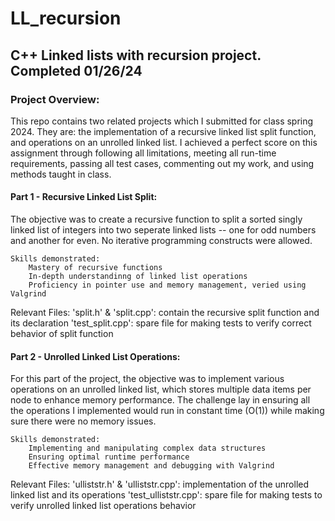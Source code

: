 # LL_recursion

## C++ Linked lists with recursion project. Completed 01/26/24

### Project Overview:
This repo contains two related projects which I submitted for class spring 2024. They are: the implementation of a recursive linked list split function, and operations on an unrolled linked list. I achieved a perfect score on this assignment through following all limitations, meeting all run-time requirements, passing all test cases, commenting out my work, and using methods taught in class. 

#### Part 1 - Recursive Linked List Split:
The objective was to create a recursive function to split a sorted singly linked list of integers into two seperate linked lists -- one for odd numbers and another for even. No iterative programming constructs were allowed.

    Skills demonstrated:
        Mastery of recursive functions
        In-depth understandinng of linked list operations
        Proficiency in pointer use and memory management, veried using Valgrind

Relevant Files:
    'split.h' & 'split.cpp': contain the recursive split function and its declaration
    'test_split.cpp': spare file for making tests to verify correct behavior of split function

#### Part 2 - Unrolled Linked List Operations:
For this part of the project, the objective was to implement various operations on an unrolled linked list, which stores multiple data items per node to enhance memory performance. The challenge lay in ensuring all the operations I implemented would run in constant time (O(1)) while making sure there were no memory issues.

    Skills demonstrated:
        Implementing and manipulating complex data structures
        Ensuring optimal runtime performance
        Effective memory management and debugging with Valgrind

Relevant Files:
    'ulliststr.h' & 'ulliststr.cpp': implementation of the unrolled linked list and its operations
    'test_ulliststr.cpp': spare file for making tests to verify unrolled linked list operations behavior
